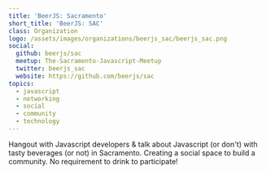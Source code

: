 ```yaml
---
title: 'BeerJS: Sacramento'
short_title: 'BeerJS: SAC'
class: Organization
logo: /assets/images/organizations/beerjs_sac/beerjs_sac.png
social:
  github: beerjs/sac
  meetup: The-Sacramento-Javascript-Meetup
  twitter: beerjs_sac
  website: https://github.com/beerjs/sac
topics:
  - javascript
  - networking
  - social
  - community
  - technology
---
```


Hangout with Javascript developers & talk about Javascript (or don't) with
tasty beverages (or not) in Sacramento. Creating a social space to build a
community. No requirement to drink to participate!
